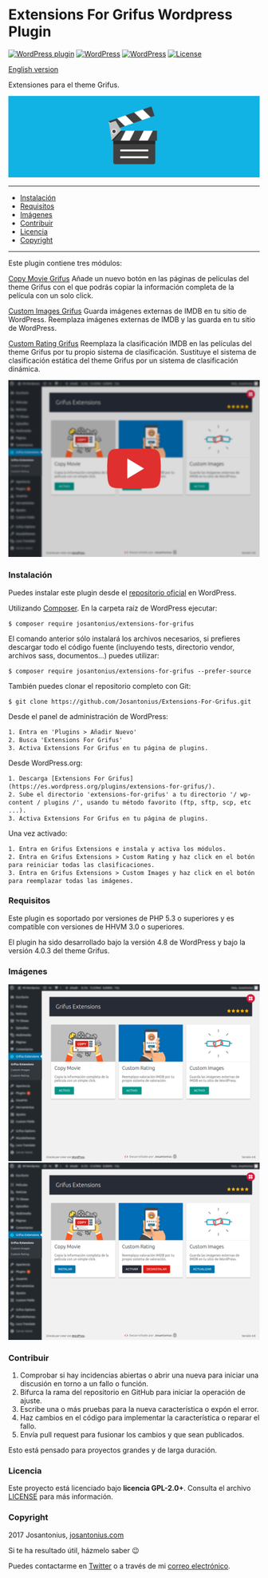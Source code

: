 # Extensions For Grifus Wordpress Plugin

[![WordPress plugin](https://img.shields.io/wordpress/plugin/v/extensions-for-grifus.svg)](https://wordpress.org/plugins/extensions-for-grifus/) [![WordPress](https://img.shields.io/wordpress/plugin/dt/extensions-for-grifus.svg)](https://wordpress.org/plugins/extensions-for-grifus/) [![WordPress](https://img.shields.io/wordpress/v/extensions-for-grifus.svg)](https://wordpress.org/plugins/extensions-for-grifus/) [![License](https://poser.pugx.org/josantonius/extensions-for-grifus/license)](https://packagist.org/packages/josantonius/extensions-for-grifus)

[English version](README.md)

Extensiones para el theme Grifus.

![image](resources/banner-1544x500.png)

---

- [Instalación](#instalación)
- [Requisitos](#requisitos)
- [Imágenes](#imagenes)
- [Contribuir](#contribuir)
- [Licencia](#licencia)
- [Copyright](#copyright)

---

Este plugin contiene tres módulos:

[Copy Movie Grifus](https://github.com/Josantonius/Copy-Movie-Grifus.git)
Añade un nuevo botón en las páginas de películas del theme Grifus con el que podrás copiar la información completa de la película con un solo click.

[Custom Images Grifus](https://github.com/Josantonius/Custom-Images-Grifus.git)
Guarda imágenes externas de IMDB en tu sitio de WordPress. Reemplaza imágenes externas de IMDB y las guarda en tu sitio de WordPress.

[Custom Rating Grifus](https://github.com/Josantonius/Custom-Rating-Grifus.git)
Reemplaza la clasificación IMDB en las películas del theme Grifus por tu propio sistema de clasificación. Sustituye el sistema de clasificación estática del theme Grifus por un sistema de clasificación dinámica.

<p align="center">
  <a href="https://youtu.be/frVGux8zSXU" title="Extensions For Grifus">
  	<img src="resources/thumbnail-spanish-video.png">
  </a>
</p>

### Instalación 

Puedes instalar este plugin desde el [repositorio oficial](https://es.wordpress.org/plugins/extensions-for-grifus/) en WordPress.

Utilizando [Composer](http://getcomposer.org/download/). En la carpeta raíz de WordPress ejecutar:

    $ composer require josantonius/extensions-for-grifus

El comando anterior sólo instalará los archivos necesarios, si prefieres descargar todo el código fuente (incluyendo tests, directorio vendor, archivos sass, documentos...) puedes utilizar:

    $ composer require josantonius/extensions-for-grifus --prefer-source

También puedes clonar el repositorio completo con Git:

	$ git clone https://github.com/Josantonius/Extensions-For-Grifus.git
	
Desde el panel de administración de WordPress:

	1. Entra en 'Plugins > Añadir Nuevo'
	2. Busca 'Extensions For Grifus'
	3. Activa Extensions For Grifus en tu página de plugins.

Desde WordPress.org:

	1. Descarga [Extensions For Grifus](https://es.wordpress.org/plugins/extensions-for-grifus/).
	2. Sube el directorio 'extensions-for-grifus' a tu directorio '/ wp-content / plugins /', usando tu método favorito (ftp, sftp, scp, etc ...).
	3. Activa Extensions For Grifus en tu página de plugins.

Una vez activado:

	1. Entra en Grifus Extensions e instala y activa los módulos.
	2. Entra en Grifus Extensions > Custom Rating y haz click en el botón para reiniciar todas las clasificaciones.
	3. Entra en Grifus Extensions > Custom Images y haz click en el botón para reemplazar todas las imágenes.
    
### Requisitos

Este plugin es soportado por versiones de PHP 5.3 o superiores y es compatible con versiones de HHVM 3.0 o superiores. 

El plugin ha sido desarrollado bajo la versión 4.8 de WordPress y bajo la versión 4.0.3 del theme Grifus. 

### Imágenes

![image](resources/screenshot-3.png)
![image](resources/screenshot-4.png)

### Contribuir

1. Comprobar si hay incidencias abiertas o abrir una nueva para iniciar una discusión en torno a un fallo o función.
1. Bifurca la rama del repositorio en GitHub para iniciar la operación de ajuste.
1. Escribe una o más pruebas para la nueva característica o expón el error.
1. Haz cambios en el código para implementar la característica o reparar el fallo.
1. Envía pull request para fusionar los cambios y que sean publicados.

Esto está pensado para proyectos grandes y de larga duración.

### Licencia

Este proyecto está licenciado bajo **licencia GPL-2.0+**. Consulta el archivo [LICENSE](LICENSE) para más información.

### Copyright

2017 Josantonius, [josantonius.com](https://josantonius.com/)

Si te ha resultado útil, házmelo saber :wink:

Puedes contactarme en [Twitter](https://twitter.com/Josantonius) o a través de mi [correo electrónico](mailto:hello@josantonius.com).